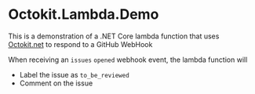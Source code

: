 # Octokit.Lambda.Demo

This is a demonstration of a .NET Core lambda function that uses [Octokit.net]() to respond to a GitHub WebHook

When receiving an `issues` `opened` webhook event, the lambda function will
* Label the issue as `to_be_reviewed`
* Comment on the issue
